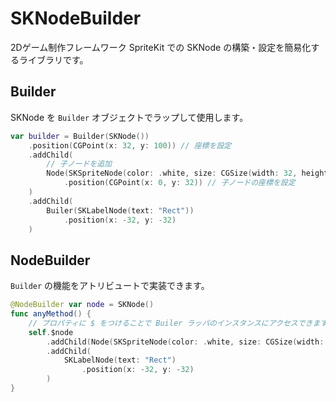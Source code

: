 # SKNodeBuilder

2Dゲーム制作フレームワーク SpriteKit での SKNode の構築・設定を簡易化するライブラリです。

## Builder

SKNode を `Builder` オブジェクトでラップして使用します。
``` Swift
var builder = Builder(SKNode())
    .position(CGPoint(x: 32, y: 100)) // 座標を設定
    .addChild(
        // 子ノードを追加
        Node(SKSpriteNode(color: .white, size: CGSize(width: 32, height: 32)
            .position(CGPoint(x: 0, y: 32)) // 子ノードの座標を設定
    )
    .addChild(
        Builer(SKLabelNode(text: "Rect"))
            .position(x: -32, y: -32)
    )
```

## NodeBuilder

`Builder` の機能をアトリビュートで実装できます。
``` Swift
@NodeBuilder var node = SKNode()
func anyMethod() {
    // プロパティに $ をつけることで Builer ラッパのインスタンスにアクセスできます
    self.$node
        .addChild(Node(SKSpriteNode(color: .white, size: CGSize(width: 32, height: 32)))
        .addChild(
            SKLabelNode(text: "Rect")
                .position(x: -32, y: -32)
        )
}
```
